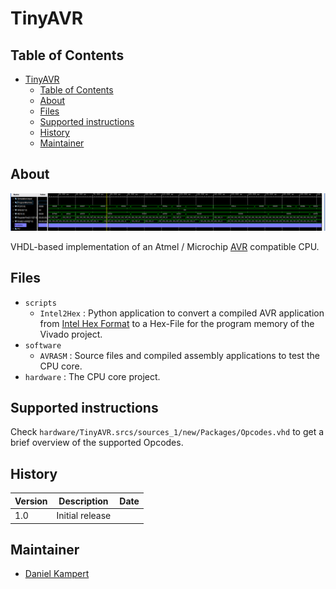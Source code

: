 # TinyAVR

## Table of Contents

- [TinyAVR](#tinyavr)
  - [Table of Contents](#table-of-contents)
  - [About](#about)
  - [Files](#files)
  - [Supported instructions](#supported-instructions)
  - [History](#history)
  - [Maintainer](#maintainer)

## About

![Title](images/Title.png)

VHDL-based implementation of an Atmel / Microchip [AVR](https://en.wikipedia.org/wiki/AVR_microcontrollers) compatible CPU.

## Files

- `scripts`
  - `Intel2Hex` : Python application to convert a compiled AVR application from [Intel Hex Format](https://en.wikipedia.org/wiki/Intel_HEX) to a Hex-File for the program memory of the Vivado project.
- `software`
  - `AVRASM` : Source files and compiled assembly applications to test the CPU core.
- `hardware` : The CPU core project.

## Supported instructions

Check `hardware/TinyAVR.srcs/sources_1/new/Packages/Opcodes.vhd` to get a brief overview of the supported Opcodes.

## History

| **Version** | **Description** | **Date** |
|-------------|-----------------|----------|
| 1.0         | Initial release |          |

## Maintainer

- [Daniel Kampert](mailto:DanielKampert@kampis-elektroecke.de)
